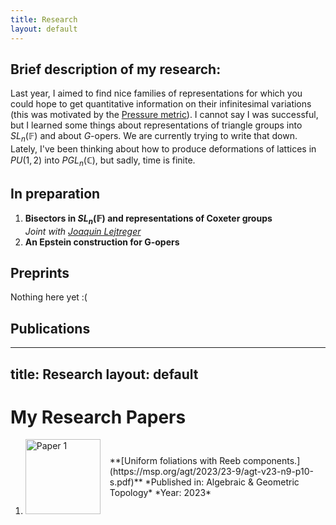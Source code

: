 ```yaml
---
title: Research
layout: default
---
```


## Brief description of my research:
Last year, I aimed to find nice families of representations for which you could hope to get quantitative information on their infinitesimal variations (this was motivated by the [Pressure metric](https://arxiv.org/abs/1301.7459)).
I cannot say I was successful, but I learned some things about representations of triangle groups into $SL_n (\mathbb{F})$ and about *G*-opers. We are currently trying to write that down. Lately, I've been thinking about how to produce deformations of lattices in $PU(1,2)$ into $PGL_n (\mathbb{C})$, but sadly, time is finite.

## In preparation

1. **Bisectors in $SL_n (\mathbb{F})$ and representations of Coxeter groups**  
   *Joint with [Joaquin Lejtreger](https://joacolej.github.io)*
2. **An Epstein construction for G-opers**

## Preprints

Nothing here yet :(

## Publications

---
title: Research
layout: default
---

# My Research Papers

<ol>
    <li>
        <div style="display: flex; align-items: center; margin-bottom: 20px;">
            <img src="images/paper=uniformfol.jpeg" alt="Paper 1" style="width: 120px; height: auto; margin-right: 15px;">
            <div>
                **[Uniform foliations with Reeb components.](https://msp.org/agt/2023/23-9/agt-v23-n9-p10-s.pdf)**    
                *Published in: Algebraic & Geometric Topology*
                *Year: 2023*
            </div>
        </div>
    </li>
</ol>
